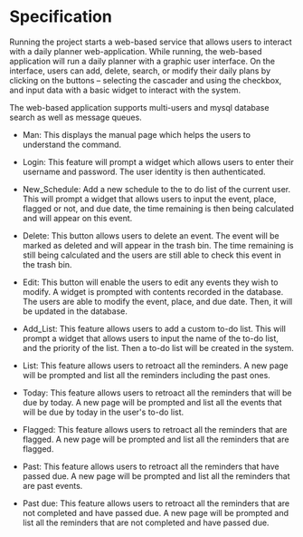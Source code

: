 # Specification

Running the project starts a web-based service that allows users to interact with a daily planner web-application. 
While running, the web-based application will run a daily planner with a graphic user interface. On the interface, 
users can add, delete, search, or modify their daily plans by clicking on the buttons –  selecting the cascader and 
using the checkbox, and input data with a basic widget to interact with the system.

The web-based application supports multi-users and mysql database search as well as message queues.

* Man: This displays the manual page which helps the users to understand the command.

* Login: This feature will prompt a widget which allows users to enter their username and password. The user identity is then authenticated.

* New_Schedule: Add a new schedule to the to do list of the current user. This will prompt a widget that allows users to input the event, place, flagged or not, and due date, the time remaining is then being calculated and will appear on this event.

* Delete: This button allows users to delete an event. The event will be marked as deleted and will appear in the trash bin. The time remaining is still being calculated and the users are still able to check this event in the trash bin.

* Edit: This button will enable the users to edit any events they wish to modify. A widget is prompted with contents recorded in the database. The users are able to modify the event, place, and due date. Then, it will be updated in the database.

* Add_List: This feature allows users to add a custom to-do list. This will prompt a widget that allows users to input the name of the to-do list, and the priority of the list. Then a to-do list will be created in the system.

* List: This feature allows users to retroact all the reminders. A new page will be prompted and list all the reminders including the past ones.

* Today: This feature allows users to retroact all the reminders that will be due by today. A new page will be prompted and list all the events that will be due by today in the user's to-do list.

* Flagged: This feature allows users to retroact all the reminders that are flagged. A new page will be prompted and list all the reminders that are flagged.

* Past: This feature allows users to retroact all the reminders that have passed due. A new page will be prompted and list all the reminders that are past events.

* Past due: This feature allows users to retroact all the reminders that are not completed and have passed due. A new page will be prompted and list all the reminders that are not completed and have passed due.

